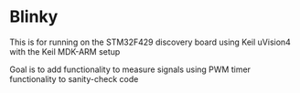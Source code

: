 Blinky
======

This is for running on the STM32F429 discovery board using Keil uVision4 with the Keil MDK-ARM setup

Goal is to add functionality to measure signals using PWM timer functionality to sanity-check code

